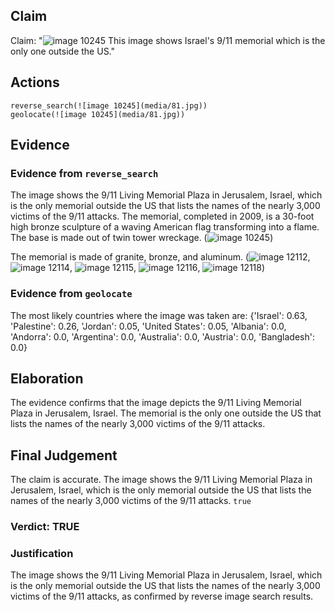 ## Claim
Claim: "![image 10245](media/81.jpg) This image shows Israel's 9/11 memorial which is the only one outside the US."

## Actions
```
reverse_search(![image 10245](media/81.jpg))
geolocate(![image 10245](media/81.jpg))
```

## Evidence
### Evidence from `reverse_search`
The image shows the 9/11 Living Memorial Plaza in Jerusalem, Israel, which is the only memorial outside the US that lists the names of the nearly 3,000 victims of the 9/11 attacks. The memorial, completed in 2009, is a 30-foot high bronze sculpture of a waving American flag transforming into a flame. The base is made out of twin tower wreckage. (![image 10245](media/81.jpg))

The memorial is made of granite, bronze, and aluminum. (![image 12112](media/2025-08-31_00-14-1756599240-366686.jpg), ![image 12114](media/2025-08-31_00-14-1756599240-718630.jpg), ![image 12115](media/2025-08-31_00-14-1756599242-098965.jpg), ![image 12116](media/2025-08-31_00-14-1756599242-825157.jpg), ![image 12118](media/2025-08-31_00-14-1756599244-263599.jpg))


### Evidence from `geolocate`
The most likely countries where the image was taken are: {'Israel': 0.63, 'Palestine': 0.26, 'Jordan': 0.05, 'United States': 0.05, 'Albania': 0.0, 'Andorra': 0.0, 'Argentina': 0.0, 'Australia': 0.0, 'Austria': 0.0, 'Bangladesh': 0.0}

## Elaboration
The evidence confirms that the image depicts the 9/11 Living Memorial Plaza in Jerusalem, Israel. The memorial is the only one outside the US that lists the names of the nearly 3,000 victims of the 9/11 attacks.


## Final Judgement
The claim is accurate. The image shows the 9/11 Living Memorial Plaza in Jerusalem, Israel, which is the only memorial outside the US that lists the names of the nearly 3,000 victims of the 9/11 attacks. `true`

### Verdict: TRUE

### Justification
The image shows the 9/11 Living Memorial Plaza in Jerusalem, Israel, which is the only memorial outside the US that lists the names of the nearly 3,000 victims of the 9/11 attacks, as confirmed by reverse image search results.
